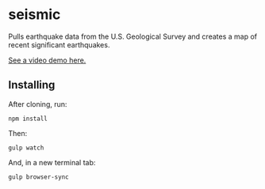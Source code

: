 # seismic

Pulls earthquake data from the U.S. Geological Survey and creates a map of recent significant earthquakes.

[See a video demo here.](https://www.youtube.com/watch?v=PQ-KpjxzDTc)

## Installing
After cloning, run:	

```
npm install
```

Then:

```
gulp watch
```

And, in a new terminal tab:

```
gulp browser-sync
```
